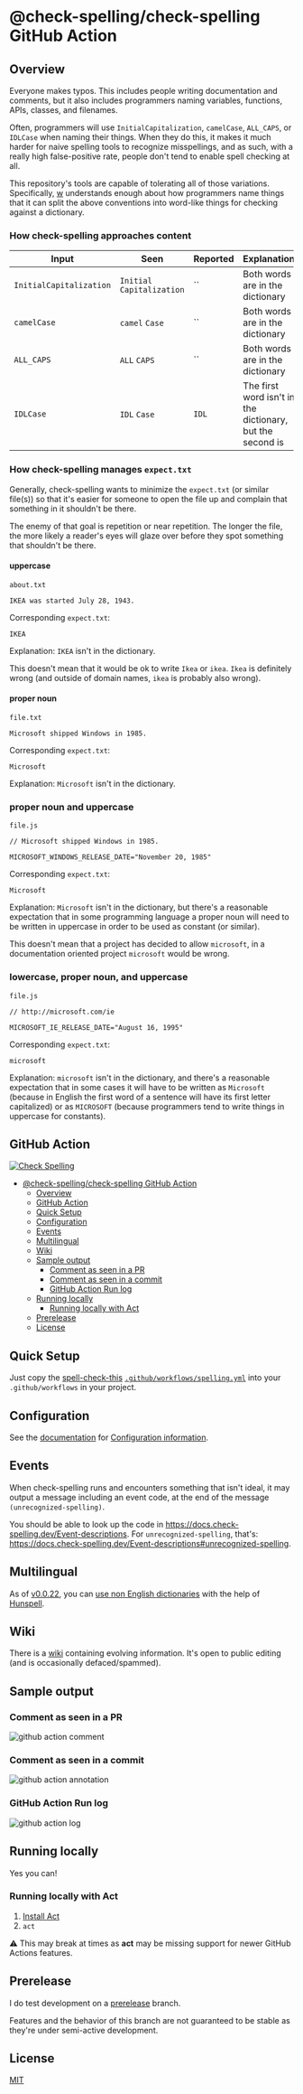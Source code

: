 # @check-spelling/check-spelling GitHub Action

## Overview

Everyone makes typos. This includes people writing documentation and comments,
but it also includes programmers naming variables, functions, APIs, classes,
and filenames.

Often, programmers will use `InitialCapitalization`, `camelCase`,
`ALL_CAPS`, or `IDLCase` when naming their things. When they do this, it makes
it much harder for naive spelling tools to recognize misspellings, and as such,
with a really high false-positive rate, people don't tend to enable spell checking
at all.

This repository's tools are capable of tolerating all of those variations.
Specifically, [w](https://github.com/jsoref/spelling/blob/master/w) understands
enough about how programmers name things that it can split the above conventions
into word-like things for checking against a dictionary.

### How check-spelling approaches content

Input | Seen | Reported | Explanation
-|-|-|-
`InitialCapitalization`|`Initial` `Capitalization`| `` | Both words are in the dictionary
`camelCase`|`camel` `Case`| `` | Both words are in the dictionary
`ALL_CAPS`|`ALL` `CAPS`| `` | Both words are in the dictionary
`IDLCase`| `IDL` `Case`| `IDL` | The first word isn't in the dictionary, but the second is

### How check-spelling manages `expect.txt`

Generally, check-spelling wants to minimize the `expect.txt` (or similar file(s)) so that it's easier for someone to open the file up and complain that something in it shouldn't be there.

The enemy of that goal is repetition or near repetition. The longer the file, the more likely a reader's eyes will glaze over before they spot something that shouldn't be there.

#### uppercase

<!--no check spelling-->
`about.txt`
```
IKEA was started July 28, 1943.
```

Corresponding `expect.txt`:
```
IKEA
```

Explanation: `IKEA` isn't in the dictionary.

This doesn't mean that it would be ok to write `Ikea` or `ikea`.
`Ikea` is definitely wrong (and outside of domain names, `ikea` is probably also wrong).
<!--/-->

#### proper noun

<!--no check spelling-->
`file.txt`
```
Microsoft shipped Windows in 1985.
```

Corresponding `expect.txt`:
```
Microsoft
```

Explanation: `Microsoft` isn't in the dictionary.
<!--/-->

### proper noun and uppercase

<!--no check spelling-->
`file.js`
```
// Microsoft shipped Windows in 1985.

MICROSOFT_WINDOWS_RELEASE_DATE="November 20, 1985"
```

Corresponding `expect.txt`:
```
Microsoft
```

Explanation: `Microsoft` isn't in the dictionary, but there's a reasonable expectation that in some programming language a proper noun will need to be written in uppercase in order to be used as constant (or similar).

This doesn't mean that a project has decided to allow `microsoft`,
in a documentation oriented project `microsoft` would be wrong.
<!--/-->

### lowercase, proper noun, and uppercase

<!--no check spelling-->
`file.js`
```
// http://microsoft.com/ie

MICROSOFT_IE_RELEASE_DATE="August 16, 1995"
```

Corresponding `expect.txt`:
```
microsoft
```

Explanation: `microsoft` isn't in the dictionary, and there's a reasonable expectation that in some cases it will have to be written as `Microsoft` (because in English the first word of a sentence will have its first letter capitalized) or as `MICROSOFT` (because programmers tend to write things in uppercase for constants).
<!--/-->

## GitHub Action

[![Check Spelling](https://github.com/check-spelling/check-spelling/actions/workflows/spelling.yml/badge.svg)](https://github.com/check-spelling/check-spelling/actions/workflows/spelling.yml)

- [@check-spelling/check-spelling GitHub Action](#check-spellingcheck-spelling-github-action)
  - [Overview](#overview)
  - [GitHub Action](#github-action)
  - [Quick Setup](#quick-setup)
  - [Configuration](#configuration)
  - [Events](#events)
  - [Multilingual](#multilingual)
  - [Wiki](#wiki)
  - [Sample output](#sample-output)
    - [Comment as seen in a PR](#comment-as-seen-in-a-pr)
    - [Comment as seen in a commit](#comment-as-seen-in-a-commit)
    - [GitHub Action Run log](#github-action-run-log)
  - [Running locally](#running-locally)
    - [Running locally with Act](#running-locally-with-act)
  - [Prerelease](#prerelease)
  - [License](#license)

## Quick Setup

Just copy the [spell-check-this](https://github.com/check-spelling/spell-check-this)
[`.github/workflows/spelling.yml`](https://github.com/check-spelling/spell-check-this/tree/main/.github/workflows/spelling.yml) into your `.github/workflows` in your project.

## Configuration

See the [documentation](https://docs.check-spelling.dev) for [Configuration information](https://docs.check-spelling.dev/Configuration).

## Events

When check-spelling runs and encounters something that isn't ideal,
it may output a message including an event code,
at the end of the message `(unrecognized-spelling)`.

You should be able to look up the code in
https://docs.check-spelling.dev/Event-descriptions.
For `unrecognized-spelling`,
that's:
https://docs.check-spelling.dev/Event-descriptions#unrecognized-spelling.

## Multilingual

As of [v0.0.22](https://github.com/check-spelling/check-spelling/releases/tag/v0.0.22), you can [use non English dictionaries](https://docs.check-spelling.dev/Feature%3A-Configurable-word-characters) with the help of [Hunspell](https://github.com/hunspell/hunspell).

## Wiki

There is a [wiki](https://github.com/check-spelling/check-spelling/wiki) containing evolving information. It's open to public editing (and is occasionally defaced/spammed).

## Sample output

### Comment as seen in a PR

![github action comment](https://raw.githubusercontent.com/check-spelling/art/86a33c871e0e01aaf210087d13614c166d0ba536/output/check-spelling-comment.png)

### Comment as seen in a commit

![github action annotation](https://raw.githubusercontent.com/check-spelling/art/86a33c871e0e01aaf210087d13614c166d0ba536/output/check-spelling-annotation.png)

### GitHub Action Run log

![github action log](https://raw.githubusercontent.com/check-spelling/art/86a33c871e0e01aaf210087d13614c166d0ba536/output/check-spelling-log.png)

## Running locally

Yes you can!

### Running locally with Act

1. [Install Act](https://github.com/nektos/act#installation)
1. `act`

:warning: This may break at times as **act** may be missing support for newer GitHub Actions features.

## Prerelease

I do test development on a [prerelease](https://github.com/check-spelling/check-spelling/tree/prerelease) branch.

Features and the behavior of this branch are not guaranteed to be stable
as they're under semi-active development.

## License

[MIT](LICENSE.txt)
